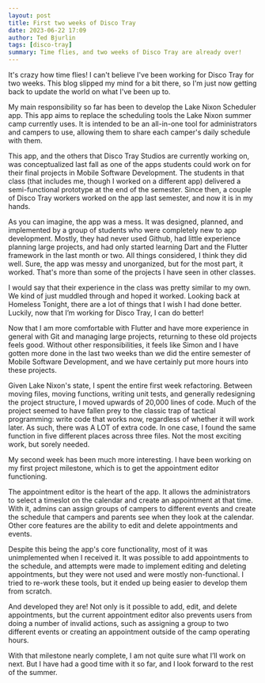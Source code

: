 ```yaml
---
layout: post
title: First two weeks of Disco Tray
date: 2023-06-22 17:09
author: Ted Bjurlin
tags: [disco-tray]
summary: Time flies, and two weeks of Disco Tray are already over!
---
```


It's crazy how time flies! I can't believe I've been working for Disco Tray for two weeks. This blog slipped my mind for a bit there, so I'm just now getting back to update the world on what I've been up to.

My main responsibility so far has been to develop the Lake Nixon Scheduler app. This app aims to replace the scheduling tools the Lake Nixon summer camp currently uses. It is intended to be an all-in-one tool for administrators and campers to use, allowing them to share each camper's daily schedule with them.

This app, and the others that Disco Tray Studios are currently working on, was conceptualized last fall as one of the apps students could work on for their final projects in Mobile Software Development. The students in that class (that includes me, though I worked on a different app) delivered a semi-functional prototype at the end of the semester. Since then, a couple of Disco Tray workers worked on the app last semester, and now it is in my hands.

As you can imagine, the app was a mess. It was designed, planned, and implemented by a group of students who were completely new to app development. Mostly, they had never used Github, had little experience planning large projects, and had only started learning Dart and the Flutter framework in the last month or two. All things considered, I think they did well. Sure, the app was messy and unorganized, but for the most part, it worked. That's more than some of the projects I have seen in other classes.

I would say that their experience in the class was pretty similar to my own. We kind of just muddled through and hoped it worked. Looking back at Homeless Tonight, there are a lot of things that I wish I had done better. Luckily, now that I’m working for Disco Tray, I can do better!

Now that I am more comfortable with Flutter and have more experience in general with Git and managing large projects, returning to these old projects feels good. Without other responsibilities, it feels like Simon and I have gotten more done in the last two weeks than we did the entire semester of Mobile Software Development, and we have certainly put more hours into these projects.

Given Lake Nixon's state, I spent the entire first week refactoring. Between moving files, moving functions, writing unit tests, and generally redesigning the project structure, I moved upwards of 20,000 lines of code. Much of the project seemed to have fallen prey to the classic trap of tactical programming: write code that works now, regardless of whether it will work later. As such, there was A LOT of extra code. In one case, I found the same function in five different places across three files. Not the most exciting work, but sorely needed.

My second week has been much more interesting. I have been working on my first project milestone, which is to get the appointment editor functioning.

The appointment editor is the heart of the app. It allows the administrators to select a timeslot on the calendar and create an appointment at that time. With it, admins can assign groups of campers to different events and create the schedule that campers and parents see when they look at the calendar. Other core features are the ability to edit and delete appointments and events.

Despite this being the app's core functionality, most of it was unimplemented when I received it. It was possible to add appointments to the schedule, and attempts were made to implement editing and deleting appointments, but they were not used and were mostly non-functional. I tried to re-work these tools, but it ended up being easier to develop them from scratch.

And developed they are! Not only is it possible to add, edit, and delete appointments, but the current appointment editor also prevents users from doing a number of invalid actions, such as assigning a group to two different events or creating an appointment outside of the camp operating hours.

With that milestone nearly complete, I am not quite sure what I’ll work on next. But I have had a good time with it so far, and I look forward to the rest of the summer.